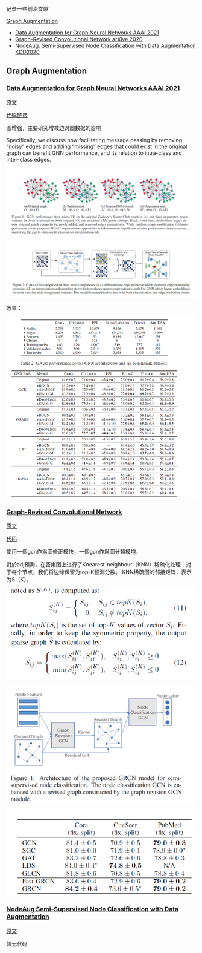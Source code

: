 

记录一些前沿文献



[Graph Augmentation](#Graph-Augmentation)

+ [Data Augmentation for Graph Neural Networks   AAAI 2021](#Data-Augmentation-for-Graph-Neural-Networks---AAAI-2021)
+ [Graph-Revised Convolutional Network   arXive 2020](#Graph-Revised-Convolutional-Network)
+ [NodeAug: Semi-Supervised Node Classification with Data Augmentation   KDD2020](#NodeAug-Semi-Supervised-Node-Classification-with-Data-Augmentation)









## Graph Augmentation



###  [Data Augmentation for Graph Neural Networks   AAAI 2021](https://arxiv.org/abs/2010.04740)

[原文](papers/Data-Augmentation-for-Graph-Neural-Networks.pdf)

[代码链接](https://github.com/zhao-tong/GAug)

图增强，主要研究增减边对图数据的影响

Specifically, we discuss how facilitating message passing by removing “noisy” edges and adding “missing” edges that could exist in the original graph can benefit GNN performance, and its relation to intra-class and inter-class edges.

![](./img/image-20201222162105995.png)

![image-20201222163149287](./img/image-20201222163149287.png)



效果：

![image-20201222163311604](./img/image-20201222163311604.png)





### [Graph-Revised Convolutional Network](https://arxiv.org/abs/1911.07123)



[原文](papers/Graph-Revised-Convolutional-Network.pdf)

[代码](https://github.com/Maysir/GRCN)

使用一個gcn作爲圖修正模快，一個gcn作爲圖分類模塊，

對於adj預測，在密集图上进行了Knearest-neighbour（KNN）稀疏化处理：对于每个节点，我们将边缘保留为top-K预测分数。  KNN稀疏图的邻接矩阵，表示为S（K），

![image-20201225000423647](img/image-20201225000423647.png)



![image-20201224232011361](./img/image-20201224232011361.png)



![image-20201224234802772](./img/image-20201224234802772.png)



### [NodeAug Semi-Supervised Node Classification with Data Augmentation](https://bhooi.github.io/papers/nodeaug_kdd20.pdf)

[原文](papers/NodeAug.pdf)

暂无代码